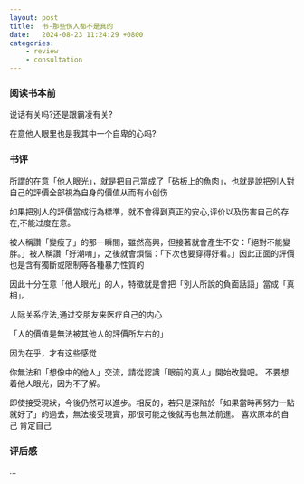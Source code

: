 ```yaml
---
layout: post
title:  书-那些伤人都不是真的
date:   2024-08-23 11:24:29 +0800
categories: 
    - review
    - consultation
---
```


### 阅读书本前

说话有关吗?还是跟霸凌有关?

在意他人眼里也是我其中一个自卑的心吗?

### 书评

所謂的在意「他人眼光」，就是把自己當成了「砧板上的魚肉」，也就是說把別人對自己的評價全部視為自身的價值从而有小创伤

如果把別人的評價當成行為標準，就不會得到真正的安心,评价以及伤害自己的存在,不能过度在意。

被人稱讚「變瘦了」的那一瞬間，雖然高興，但接著就會產生不安：「絕對不能變胖。」被人稱讚「好潮唷」，之後就會煩惱：「下次也要穿得好看。」因此正面的評價也是含有獨斷或限制等各種暴力性質的

因此十分在意「他人眼光」的人，特徵就是會把「別人所說的負面話語」當成「真相」。

人际关系疗法,通过交朋友来医疗自己的内心

「人的價值是無法被其他人的評價所左右的」

因为在乎，才有这些感觉

你無法和「想像中的他人」交流，請從認識「眼前的真人」開始改變吧。
不要想着他人眼光，因为不了解。

即使接受現狀，今後仍然可以進步。相反的，若只是深陷於「如果當時再努力一點就好了」的過去，無法接受現實，那很可能之後就再也無法前進。
喜欢原本的自己
肯定自己

### 评后感

...